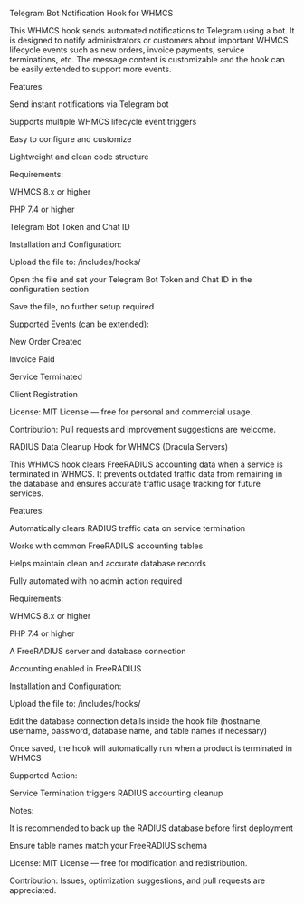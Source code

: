 Telegram Bot Notification Hook for WHMCS

This WHMCS hook sends automated notifications to Telegram using a bot. It is designed to notify administrators or customers about important WHMCS lifecycle events such as new orders, invoice payments, service terminations, etc. The message content is customizable and the hook can be easily extended to support more events.

Features:

Send instant notifications via Telegram bot

Supports multiple WHMCS lifecycle event triggers

Easy to configure and customize

Lightweight and clean code structure

Requirements:

WHMCS 8.x or higher

PHP 7.4 or higher

Telegram Bot Token and Chat ID

Installation and Configuration:

Upload the file to: /includes/hooks/

Open the file and set your Telegram Bot Token and Chat ID in the configuration section

Save the file, no further setup required

Supported Events (can be extended):

New Order Created

Invoice Paid

Service Terminated

Client Registration

License:
MIT License — free for personal and commercial usage.

Contribution:
Pull requests and improvement suggestions are welcome.

RADIUS Data Cleanup Hook for WHMCS (Dracula Servers)

This WHMCS hook clears FreeRADIUS accounting data when a service is terminated in WHMCS. It prevents outdated traffic data from remaining in the database and ensures accurate traffic usage tracking for future services.

Features:

Automatically clears RADIUS traffic data on service termination

Works with common FreeRADIUS accounting tables

Helps maintain clean and accurate database records

Fully automated with no admin action required

Requirements:

WHMCS 8.x or higher

PHP 7.4 or higher

A FreeRADIUS server and database connection

Accounting enabled in FreeRADIUS

Installation and Configuration:

Upload the file to: /includes/hooks/

Edit the database connection details inside the hook file (hostname, username, password, database name, and table names if necessary)

Once saved, the hook will automatically run when a product is terminated in WHMCS

Supported Action:

Service Termination triggers RADIUS accounting cleanup

Notes:

It is recommended to back up the RADIUS database before first deployment

Ensure table names match your FreeRADIUS schema

License:
MIT License — free for modification and redistribution.

Contribution:
Issues, optimization suggestions, and pull requests are appreciated.
